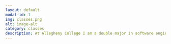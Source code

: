 ```yaml
---
layout: default
modal-id: 1
img: classes.png
alt: image-alt
category: classes
description: At Allegheny College I am a double major in software engineering and business. I have taken many computer science class at allegheny college that use python and sometimes other coding language. The classes have taken included us working in groups on projects. This also included reviewing peoples work in prs. I have also taken some business classes.
---
```

